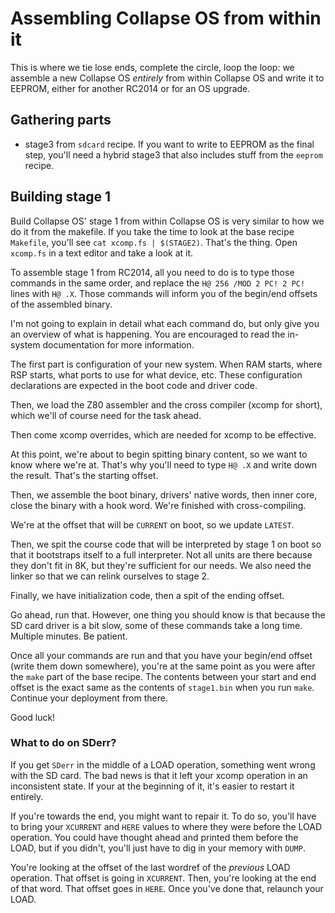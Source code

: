 # Assembling Collapse OS from within it

This is where we tie lose ends, complete the circle, loop the loop: we assemble
a new Collapse OS *entirely* from within Collapse OS and write it to EEPROM,
either for another RC2014 or for an OS upgrade.

## Gathering parts

* stage3 from `sdcard` recipe. If you want to write to EEPROM as the final step,
  you'll need a hybrid stage3 that also includes stuff from the `eeprom` recipe.

## Building stage 1

Build Collapse OS' stage 1 from within Collapse OS is very similar to how we do
it from the makefile. If you take the time to look at the base recipe
`Makefile`, you'll see `cat xcomp.fs | $(STAGE2)`. That's the thing.  Open
`xcomp.fs` in a text editor and take a look at it.

To assemble stage 1 from RC2014, all you need to do is to type those commands
in the same order, and replace the `H@ 256 /MOD 2 PC! 2 PC!` lines with `H@ .X`.
Those commands will inform you of the begin/end offsets of the assembled binary.

I'm not going to explain in detail what each command do, but only give you an
overview of what is happening.  You are encouraged to read the in-system
documentation for more information.

The first part is configuration of your new system. When RAM starts, where RSP
starts, what ports to use for what device, etc. These configuration declarations
are expected in the boot code and driver code.

Then, we load the Z80 assembler and the cross compiler (xcomp for short), which
we'll of course need for the task ahead.

Then come xcomp overrides, which are needed for xcomp to be effective.

At this point, we're about to begin spitting binary content, so we want to know
where we're at. That's why you'll need to type `H@ .X` and write down the
result. That's the starting offset.

Then, we assemble the boot binary, drivers' native words, then inner core,
close the binary with a hook word. We're finished with cross-compiling.

We're at the offset that will be `CURRENT` on boot, so we update `LATEST`.

Then, we spit the course code that will be interpreted by stage 1 on boot so
that it bootstraps itself to a full interpreter. Not all units are there
because they don't fit in 8K, but they're sufficient for our needs. We also
need the linker so that we can relink ourselves to stage 2.

Finally, we have initialization code, then a spit of the ending offset.

Go ahead, run that.  However, one thing you should know is that because the SD
card driver is a bit slow, some of these commands take a long time. Multiple
minutes. Be patient.

Once all your commands are run and that you have your begin/end offset (write
them down somewhere), you're at the same point as you were after the `make`
part of the base recipe. The contents between your start and end offset is the
exact same as the contents of `stage1.bin` when you run `make`. Continue your
deployment from there.

Good luck!

### What to do on SDerr?

If you get `SDerr` in the middle of a LOAD operation, something went wrong with
the SD card. The bad news is that it left your xcomp operation in an
inconsistent state. If your at the beginning of it, it's easier to restart it
entirely.

If you're towards the end, you might want to repair it. To do so, you'll have to
bring your `XCURRENT` and `HERE` values to where they were before the LOAD
operation. You could have thought ahead and printed them before the LOAD, but if
you didn't, you'll just have to dig in your memory with `DUMP`.

You're looking at the offset of the last wordref of the *previous* LOAD
operation. That offset is going in `XCURRENT`. Then, you're looking at the end
of that word. That offset goes in `HERE`. Once you've done that, relaunch your
LOAD.
